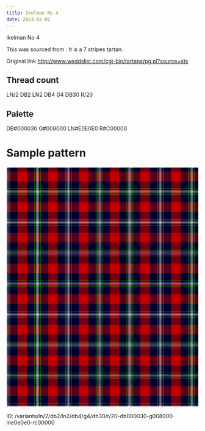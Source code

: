 ```yaml
---
title: Ikelman No 4
date: 2023-02-02
---
```

Ikelman No 4

This was sourced from <no value>.  It is a 7 stripes tartan.

Original link http://www.weddslist.com/cgi-bin/tartans/pg.pl?source=sts

## Thread count
LN/2 DB2 LN2 DB4 G4 DB30 R/20

## Palette
DB#000030 G#008000 LN#E0E0E0 R#C00000

# Sample pattern

![Tartan detail](tartan.png "LN/2 DB2 LN2 DB4 G4 DB30 R/20 tartan")

ID: /variants/ln/2/db2/ln2/db4/g4/db30/r/20-db000030-g008000-lne0e0e0-rc00000